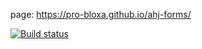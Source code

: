 page: https://pro-bloxa.github.io/ahj-forms/

[![Build status](https://ci.appveyor.com/api/projects/status/omlrg03c46exa3rd?svg=true)](https://ci.appveyor.com/project/Pro-Bloxa/game-goblin)
